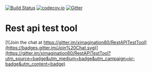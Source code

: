 [![Build Status](https://travis-ci.org/ximagination80/RestAPITestFramework.png)](https://travis-ci.org/ximagination80/RestAPITestFramework)
[![codecov.io](https://codecov.io/github/ximagination80/RestAPITestFramework/coverage.svg?branch=master)](https://codecov.io/github/ximagination80/RestAPITestFramework?branch=master)
[![Gitter](https://badges.gitter.im/Join%20Chat.svg)](https://gitter.im/ximagination80/RestAPITestFramework?utm_source=badge&utm_medium=badge&utm_campaign=pr-badge)

# Rest api test tool

[![Join the chat at https://gitter.im/ximagination80/RestAPITestTool](https://badges.gitter.im/Join%20Chat.svg)](https://gitter.im/ximagination80/RestAPITestTool?utm_source=badge&utm_medium=badge&utm_campaign=pr-badge&utm_content=badge)

